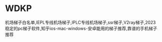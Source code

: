 # WDKP
机场梯子白名单,IEPL专线机场梯子,IPLC专线机场梯子,ssr梯子,V2ray梯子,2023稳定的pc梯子软件,知乎ios-mac-windows-安卓能用的梯子推荐,靠谱的手机梯子推荐
